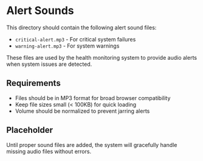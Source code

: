 # Alert Sounds

This directory should contain the following alert sound files:

- `critical-alert.mp3` - For critical system failures
- `warning-alert.mp3` - For system warnings

These files are used by the health monitoring system to provide audio alerts when system issues are detected.

## Requirements

- Files should be in MP3 format for broad browser compatibility
- Keep file sizes small (< 100KB) for quick loading
- Volume should be normalized to prevent jarring alerts

## Placeholder

Until proper sound files are added, the system will gracefully handle missing audio files without errors.
